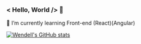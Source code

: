 ### < Hello, World /> 👋
🌱 I’m currently learning Front-end (React)(Angular) 


[![Wendell's GitHub stats](https://github-readme-stats.vercel.app/api?username=WendellMatheus)](https://github.com/WendellMatheus/github-readme-stats)



<!--
**WendellMatheus/WendellMatheus** is a ✨ _special_ ✨ repository because its `README.md` (this file) appears on your GitHub profile.

Here are some ideas to get you started:

- 🔭 I’m currently working on ...
- 🌱 I’m currently learning ...
- 👯 I’m looking to collaborate on ...
- 🤔 I’m looking for help with ...
- 💬 Ask me about ...
- 📫 How to reach me: ...
- 😄 Pronouns: ...
- ⚡ Fun fact: ...
- 
-->
